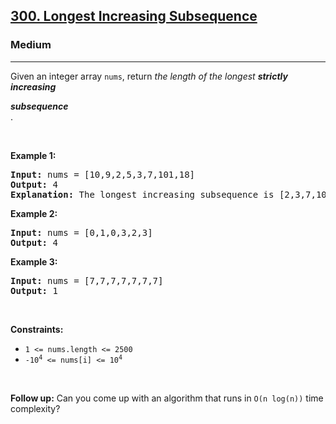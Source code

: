 <h2><a href="https://leetcode.com/problems/longest-increasing-subsequence/">300. Longest Increasing Subsequence
</a></h2><h3>Medium</h3><hr>
<div class="xFUwe" data-track-load="description_content"><p>Given an integer array <code>nums</code>, return <em>the length of the longest <strong>strictly increasing </strong></em><span data-keyword="subsequence-array" class=" cursor-pointer relative text-dark-blue-s text-sm"><div class="popover-wrapper inline-block" data-headlessui-state=""><div><div aria-expanded="false" data-headlessui-state="" id="headlessui-popover-button-:re:"><div><em><strong>subsequence</strong></em></div></div><div style="position: fixed; z-index: 40; inset: 0px auto auto 0px; transform: translate(596px, 221px);"></div></div></div></span>.</p>

<p>&nbsp;</p>
<p><strong class="example">Example 1:</strong></p>

<pre><strong>Input:</strong> nums = [10,9,2,5,3,7,101,18]
<strong>Output:</strong> 4
<strong>Explanation:</strong> The longest increasing subsequence is [2,3,7,101], therefore the length is 4.
</pre>

<p><strong class="example">Example 2:</strong></p>

<pre><strong>Input:</strong> nums = [0,1,0,3,2,3]
<strong>Output:</strong> 4
</pre>

<p><strong class="example">Example 3:</strong></p>

<pre><strong>Input:</strong> nums = [7,7,7,7,7,7,7]
<strong>Output:</strong> 1
</pre>

<p>&nbsp;</p>
<p><strong>Constraints:</strong></p>

<ul>
	<li><code>1 &lt;= nums.length &lt;= 2500</code></li>
	<li><code>-10<sup>4</sup> &lt;= nums[i] &lt;= 10<sup>4</sup></code></li>
</ul>

<p>&nbsp;</p>
<p><b>Follow up:</b>&nbsp;Can you come up with an algorithm that runs in&nbsp;<code>O(n log(n))</code> time complexity?</p>
</div>